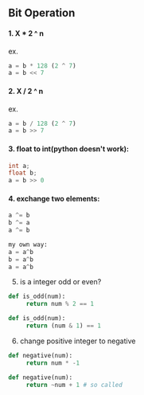 ## Bit Operation

#### 1. X * 2 ^ n
ex.
```python
a = b * 128 (2 ^ 7)
a = b << 7
```

#### 2. X / 2 ^ n
ex.
```python
a = b / 128 (2 ^ 7)
a = b >> 7
```

#### 3. float to int(python doesn't work):
```c
int a;
float b;
a = b >> 0
```

#### 4. exchange two elements:
```python
a ^= b
b ^= a
a ^= b
```

```python
my own way:
a = a^b
b = a^b
a = a^b
```

5. is a integer odd or even?
```python
def is_odd(num):
     return num % 2 == 1

def is_odd(num):
     return (num & 1) == 1
```

6. change positive integer to negative
```python
def negative(num):
     return num * -1

def negative(num):
     return ~num + 1 # so called
```